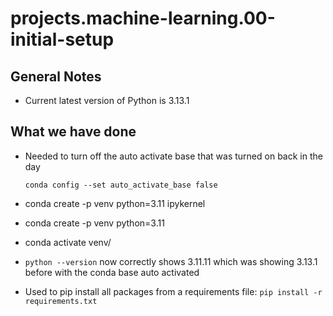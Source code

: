 # projects.machine-learning.00-initial-setup

## General Notes

- Current latest version of Python is 3.13.1

## What we have done

- Needed to turn off the auto activate base that was turned on back in the day

  `conda config --set auto_activate_base false`

- conda create -p venv python=3.11 ipykernel
- conda create -p venv python=3.11
- conda activate venv/
- `python --version` now correctly shows 3.11.11 which was showing 3.13.1 before with the conda base auto activated
- Used to pip install all packages from a requirements file: `pip install -r requirements.txt`
